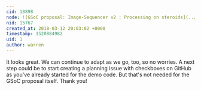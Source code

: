 ```yaml
---
cid: 18898
node: ![GSoC proposal: Image-Sequencer v2 : Processing on steroids](../notes/tech4gt/02-19-2018/gsoc-proposal-image-sequencer-v2-processing-on-steroids)
nid: 15767
created_at: 2018-03-12 20:03:02 +0000
timestamp: 1520884982
uid: 1
author: warren
---
```


It looks great. We can continue to adapt as we go, too, so no worries. A next step could be to start creating a planning issue with checkboxes on GitHub as you've already started for the demo code. But that's not needed for the GSoC proposal itself. Thank you!